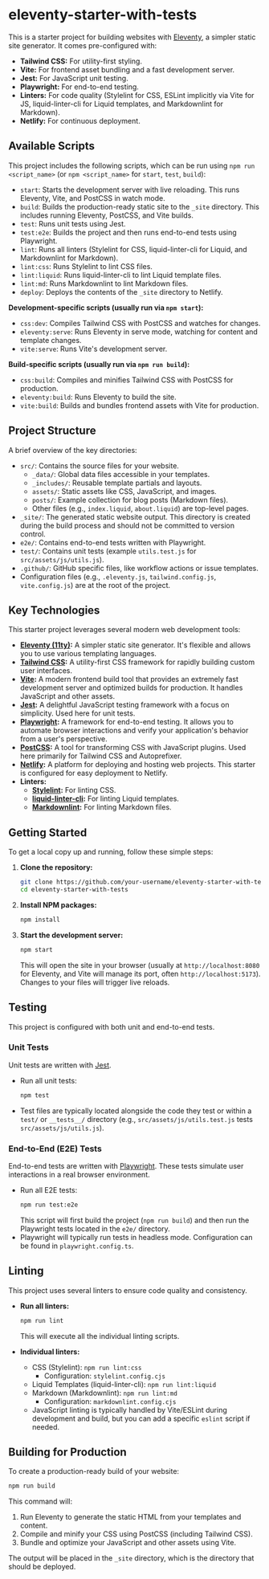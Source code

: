 # eleventy-starter-with-tests

This is a starter project for building websites with [Eleventy](https://www.11ty.dev/), a simpler static site generator. It comes pre-configured with:

*   **Tailwind CSS:** For utility-first styling.
*   **Vite:** For frontend asset bundling and a fast development server.
*   **Jest:** For JavaScript unit testing.
*   **Playwright:** For end-to-end testing.
*   **Linters:** For code quality (Stylelint for CSS, ESLint implicitly via Vite for JS, liquid-linter-cli for Liquid templates, and Markdownlint for Markdown).
*   **Netlify:** For continuous deployment.

## Available Scripts

This project includes the following scripts, which can be run using `npm run <script_name>` (or `npm <script_name>` for `start`, `test`, `build`):

*   `start`: Starts the development server with live reloading. This runs Eleventy, Vite, and PostCSS in watch mode.
*   `build`: Builds the production-ready static site to the `_site` directory. This includes running Eleventy, PostCSS, and Vite builds.
*   `test`: Runs unit tests using Jest.
*   `test:e2e`: Builds the project and then runs end-to-end tests using Playwright.
*   `lint`: Runs all linters (Stylelint for CSS, liquid-linter-cli for Liquid, and Markdownlint for Markdown).
*   `lint:css`: Runs Stylelint to lint CSS files.
*   `lint:liquid`: Runs liquid-linter-cli to lint Liquid template files.
*   `lint:md`: Runs Markdownlint to lint Markdown files.
*   `deploy`: Deploys the contents of the `_site` directory to Netlify.

**Development-specific scripts (usually run via `npm start`):**

*   `css:dev`: Compiles Tailwind CSS with PostCSS and watches for changes.
*   `eleventy:serve`: Runs Eleventy in serve mode, watching for content and template changes.
*   `vite:serve`: Runs Vite's development server.

**Build-specific scripts (usually run via `npm run build`):**

*   `css:build`: Compiles and minifies Tailwind CSS with PostCSS for production.
*   `eleventy:build`: Runs Eleventy to build the site.
*   `vite:build`: Builds and bundles frontend assets with Vite for production.

## Project Structure

A brief overview of the key directories:

*   `src/`: Contains the source files for your website.
    *   `_data/`: Global data files accessible in your templates.
    *   `_includes/`: Reusable template partials and layouts.
    *   `assets/`: Static assets like CSS, JavaScript, and images.
    *   `posts/`: Example collection for blog posts (Markdown files).
    *   Other files (e.g., `index.liquid`, `about.liquid`) are top-level pages.
*   `_site/`: The generated static website output. This directory is created during the build process and should not be committed to version control.
*   `e2e/`: Contains end-to-end tests written with Playwright.
*   `test/`: Contains unit tests (example `utils.test.js` for `src/assets/js/utils.js`).
*   `.github/`: GitHub specific files, like workflow actions or issue templates.
*   Configuration files (e.g., `.eleventy.js`, `tailwind.config.js`, `vite.config.js`) are at the root of the project.

## Key Technologies

This starter project leverages several modern web development tools:

*   **[Eleventy (11ty)](https://www.11ty.dev/):** A simpler static site generator. It's flexible and allows you to use various templating languages.
*   **[Tailwind CSS](https://tailwindcss.com/):** A utility-first CSS framework for rapidly building custom user interfaces.
*   **[Vite](https://vitejs.dev/):** A modern frontend build tool that provides an extremely fast development server and optimized builds for production. It handles JavaScript and other assets.
*   **[Jest](https://jestjs.io/):** A delightful JavaScript testing framework with a focus on simplicity. Used here for unit tests.
*   **[Playwright](https://playwright.dev/):** A framework for end-to-end testing. It allows you to automate browser interactions and verify your application's behavior from a user's perspective.
*   **[PostCSS](https://postcss.org/):** A tool for transforming CSS with JavaScript plugins. Used here primarily for Tailwind CSS and Autoprefixer.
*   **[Netlify](https://www.netlify.com/):** A platform for deploying and hosting web projects. This starter is configured for easy deployment to Netlify.
*   **Linters:**
    *   **[Stylelint](https://stylelint.io/):** For linting CSS.
    *   **[liquid-linter-cli](https://github.com/yo1dog/liquid-linter-cli):** For linting Liquid templates.
    *   **[Markdownlint](https://github.com/DavidAnson/markdownlint):** For linting Markdown files.

## Getting Started

To get a local copy up and running, follow these simple steps:

1.  **Clone the repository:**
    ```bash
    git clone https://github.com/your-username/eleventy-starter-with-tests.git # Replace with the actual URL if forked/copied
    cd eleventy-starter-with-tests
    ```

2.  **Install NPM packages:**
    ```bash
    npm install
    ```

3.  **Start the development server:**
    ```bash
    npm start
    ```
    This will open the site in your browser (usually at `http://localhost:8080` for Eleventy, and Vite will manage its port, often `http://localhost:5173`). Changes to your files will trigger live reloads.

## Testing

This project is configured with both unit and end-to-end tests.

### Unit Tests

Unit tests are written with [Jest](https://jestjs.io/).

*   Run all unit tests:
    ```bash
    npm test
    ```
*   Test files are typically located alongside the code they test or within a `test/` or `__tests__/` directory (e.g., `src/assets/js/utils.test.js` tests `src/assets/js/utils.js`).

### End-to-End (E2E) Tests

End-to-end tests are written with [Playwright](https://playwright.dev/). These tests simulate user interactions in a real browser environment.

*   Run all E2E tests:
    ```bash
    npm run test:e2e
    ```
    This script will first build the project (`npm run build`) and then run the Playwright tests located in the `e2e/` directory.
*   Playwright will typically run tests in headless mode. Configuration can be found in `playwright.config.ts`.

## Linting

This project uses several linters to ensure code quality and consistency.

*   **Run all linters:**
    ```bash
    npm run lint
    ```
    This will execute all the individual linting scripts.

*   **Individual linters:**
    *   CSS (Stylelint): `npm run lint:css`
        *   Configuration: `stylelint.config.cjs`
    *   Liquid Templates (liquid-linter-cli): `npm run lint:liquid`
    *   Markdown (Markdownlint): `npm run lint:md`
        *   Configuration: `markdownlint.config.cjs`
    *   JavaScript linting is typically handled by Vite/ESLint during development and build, but you can add a specific `eslint` script if needed.

## Building for Production

To create a production-ready build of your website:

```bash
npm run build
```

This command will:
1.  Run Eleventy to generate the static HTML from your templates and content.
2.  Compile and minify your CSS using PostCSS (including Tailwind CSS).
3.  Bundle and optimize your JavaScript and other assets using Vite.

The output will be placed in the `_site` directory, which is the directory that should be deployed.
